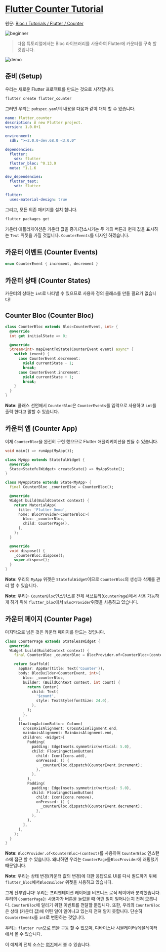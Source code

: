 # [Flutter Counter Tutorial](https://felangel.github.io/bloc/#/fluttercountertutorial?id=flutter-counter-tutorial)

원문: [Bloc / Tutorials / Flutter / Counter](https://felangel.github.io/bloc/#/fluttercountertutorial)

![beginner](tutorial_flutter_counter.assets/level-beginner-green.svg)

> 다음 튜토리얼에서는 Bloc 라이브러리를 사용하여 Flutter에 카운터를 구축 할 것입니다.

![demo](tutorial_flutter_counter.assets/flutter_counter.gif)

<p id="setup"/>

## 준비 (Setup)

우리는 새로운 Flutter 프로젝트를 만드는 것으로 시작합니다.

```bash
flutter create flutter_counter
```

그러면 우리는 `pubspec.yaml`의 내용을 다음과 같이 대체 할 수 있습니다.

```yaml
name: flutter_counter
description: A new Flutter project.
version: 1.0.0+1

environment:
  sdk: ">=2.0.0-dev.68.0 <3.0.0"

dependencies:
  flutter:
    sdk: flutter
  flutter_bloc: ^0.13.0
  meta: ^1.1.6

dev_dependencies:
  flutter_test:
    sdk: flutter

flutter:
  uses-material-design: true
```

그리고, 모든 의존 패키지를 설치 합니다.

```bash
flutter packages get
```

카운터 애플리케이션은 카운터 값을 증가/감소시키는 두 개의 버튼과 현재 값을 표시하는 `Text` 위젯을 가질 것입니다. `CounterEvents`를 디자인 하겠습니다.

## 카운터 이벤트 (Counter Events)

```dart
enum CounterEvent { increment, decrement }
```

## 카운터 상태 (Counter States)

카운터의 상태는 `int`로 나타낼 수 있으므로 사용자 정의 클래스를 만들 필요가 없습니다!

## Counter Bloc (Counter Bloc)

```dart
class CounterBloc extends Bloc<CounterEvent, int> {
  @override
  int get initialState => 0;

  @override
  Stream<int> mapEventToState(CounterEvent event) async* {
    switch (event) {
      case CounterEvent.decrement:
        yield currentState - 1;
        break;
      case CounterEvent.increment:
        yield currentState + 1;
        break;
    }
  }
}
```

**Note**: 클래스 선언에서 `CounterBloc`은 `CounterEvents`를 입력으로 사용하고 `int`를 출력 한다고 말할 수 있습니다.

## 카운터 앱 (Counter App)

이제 `CounterBloc`을 완전히 구현 했으므로 Flutter 애플리케이션을 만들 수 있습니다.

```dart
void main() => runApp(MyApp());

class MyApp extends StatefulWidget {
  @override
  State<StatefulWidget> createState() => MyAppState();
}

class MyAppState extends State<MyApp> {
  final CounterBloc _counterBloc = CounterBloc();

  @override
  Widget build(BuildContext context) {
    return MaterialApp(
      title: 'Flutter Demo',
      home: BlocProvider<CounterBloc>(
        bloc: _counterBloc,
        child: CounterPage(),
      ),
    );
  }

  @override
  void dispose() {
    _counterBloc.dispose();
    super.dispose();
  }
}
```

**Note**: 우리의 `MyApp` 위젯은 `StatefulWidget`이므로 `CounterBloc`의 생성과 삭제를 관리 할 수 있습니다.

**Note**: 우리는 `CounterBloc`인스턴스를 전체 서브트리(`CounterPage`)에서 사용 가능하게 하기 위해 `flutter_bloc`에서 `BlocProvider`위젯을 사용하고 있습니다.

## 카운터 페이지 (Counter Page)

마지막으로 남은 것은 카운터 페이지를 만드는 것입니다.

```dart
class CounterPage extends StatelessWidget {
  @override
  Widget build(BuildContext context) {
    final CounterBloc _counterBloc = BlocProvider.of<CounterBloc>(context);

    return Scaffold(
      appBar: AppBar(title: Text('Counter')),
      body: BlocBuilder<CounterEvent, int>(
        bloc: _counterBloc,
        builder: (BuildContext context, int count) {
          return Center(
            child: Text(
              '$count',
              style: TextStyle(fontSize: 24.0),
            ),
          );
        },
      ),
      floatingActionButton: Column(
        crossAxisAlignment: CrossAxisAlignment.end,
        mainAxisAlignment: MainAxisAlignment.end,
        children: <Widget>[
          Padding(
            padding: EdgeInsets.symmetric(vertical: 5.0),
            child: FloatingActionButton(
              child: Icon(Icons.add),
              onPressed: () {
                _counterBloc.dispatch(CounterEvent.increment);
              },
            ),
          ),
          Padding(
            padding: EdgeInsets.symmetric(vertical: 5.0),
            child: FloatingActionButton(
              child: Icon(Icons.remove),
              onPressed: () {
                _counterBloc.dispatch(CounterEvent.decrement);
              },
            ),
          ),
        ],
      ),
    );
  }
}
```

**Note**: `BlocProvider.of<CounterBloc>(context)`를 사용하여 `CounterBloc` 인스턴스에 접근 할 수 있습니다. 왜냐하면 우리는 `CounterPage`를`BlocProvider`에 래핑했기 때문입니다.

**Note**: 우리는 상태 변경(카운터 값의 변경)에 대한 응답으로 UI를 다시 빌드하기 위해 `flutter_bloc`에서`BlocBuilder` 위젯을 사용하고 있습니다.

그게 전부입니다! 우리는 프리젠테이션 레이어를 비즈니스 로직 레이어와 분리했습니다. 우리의 `CounterPage`는 사용자가 버튼을 눌렀을 때 어떤 일이 일어나는지 전혀 모릅니다. `CounterBloc`에 알리기 위한 이벤트를 전달할 뿐입니다. 또한, 우리의 `CounterBloc`은 상태 (카운터 값)에 어떤 일이 일어나고 있는지 전혀 알지 못합니다. 단순히 `CounterEvents`를 `int`로 변환하는 것입니다.

우리는 `flutter run`으로 앱을 구동 할 수 있으며, 디바이스나 시뮬레이터/에뮬레이터에서 볼 수 있습니다.

이 예제의 전체 소스는 [여기](https://github.com/felangel/Bloc/tree/master/packages/flutter_bloc/example)에서 볼 수 있습니다.